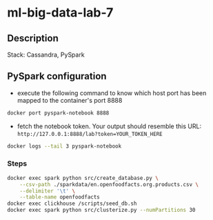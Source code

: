 # ml-big-data-lab-7

## Description

Stack: Cassandra, PySpark

## PySpark configuration

- execute the following command to know which host port has been mapped to the container's port 8888

```bash
docker port pyspark-notebook 8888
```

- fetch the notebook token. Your output should resemble this URL: `http://127.0.0.1:8888/lab?token=YOUR_TOKEN_HERE`

```bash
docker logs --tail 3 pyspark-notebook
```

### Steps

```bash
docker exec spark python src/create_database.py \
    --csv-path ./sparkdata/en.openfoodfacts.org.products.csv \
    --delimiter '\t' \
    --table-name openfoodfacts
docker exec clickhouse /scripts/seed_db.sh
docker exec spark python src/clusterize.py --numPartitions 30
```
